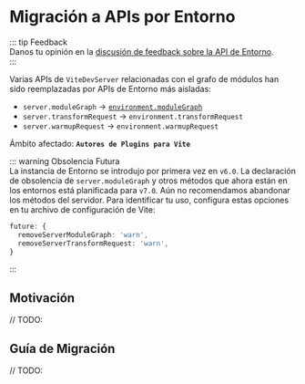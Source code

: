 # Migración a APIs por Entorno

::: tip Feedback  
Danos tu opinión en la [discusión de feedback sobre la API de Entorno](https://github.com/vitejs/vite/discussions/16358).  
:::

Varias APIs de `ViteDevServer` relacionadas con el grafo de módulos han sido reemplazadas por APIs de Entorno más aisladas:

- `server.moduleGraph` -> [`environment.moduleGraph`](/guide/api-environment#separate-module-graphs)
- `server.transformRequest` -> `environment.transformRequest`
- `server.warmupRequest` -> `environment.warmupRequest`

Ámbito afectado: **`Autores de Plugins para Vite`**

::: warning Obsolencia Futura  
La instancia de Entorno se introdujo por primera vez en `v6.0`. La declaración de obsolencia de `server.moduleGraph` y otros métodos que ahora están en los entornos está planificada para `v7.0`. Aún no recomendamos abandonar los métodos del servidor. Para identificar tu uso, configura estas opciones en tu archivo de configuración de Vite:

```ts
future: {
  removeServerModuleGraph: 'warn',
  removeServerTransformRequest: 'warn',
}
```

:::

## Motivación

// TODO:

## Guía de Migración

// TODO:
